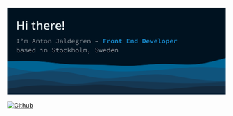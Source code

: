 ![](https://github.com/antonjaldegren/antonjaldegren/blob/main/layered-waves-haikei%20(1)%201.svg)

[![Github](https://img.shields.io/github/followers/antonjaldegren?label=Follow&style=social)](https://github.com/antonjaldegren)

<!--
**antonjaldegren/antonjaldegren** is a ✨ _special_ ✨ repository because its `README.md` (this file) appears on your GitHub profile.

Here are some ideas to get you started:

- 🔭 I’m currently working on ...
- 🌱 I’m currently learning ...
- 👯 I’m looking to collaborate on ...
- 🤔 I’m looking for help with ...
- 💬 Ask me about ...
- 📫 How to reach me: ...
- 😄 Pronouns: ...
- ⚡ Fun fact: ...
-->
